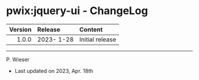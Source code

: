 # pwix:jquery-ui - ChangeLog

| Version | Release    | Content |
| ---:    | :---       | :---    |
| 1.0.0   | 2023- 1-28 | Initial release |

---
P. Wieser
- Last updated on 2023, Apr. 18th
